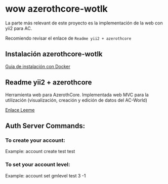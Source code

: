 # wow azerothcore-wotlk
La parte más relevant de este proyecto es la implementación de la web con yii2 para AC. 

Recomiendo revisar el enlace de `Readme yii2 + azerothcore`

Instalación azerothcore-wotlk
------------------------

[Guia de instalación con Docker](https://www.azerothcore.org/wiki/install-with-docker)


Readme yii2 + azerothcore
------------------------
Herramienta web para AzerothCore.
Implementada web MVC para la utilización (visualización, creación y edición de datos del AC-World)

[Enlace Leeme](./apps/web-app/README.md)



## Auth Server Commands:

### To create your account:
Example: account create test test

### To set your account level:
Example: account set gmlevel test 3 -1


